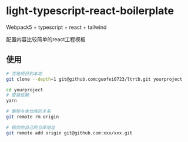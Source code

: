 # light-typescript-react-boilerplate

Webpack5 + typescript + react + tailwind

配置内容比较简单的react工程模板

## 使用

```bash
# 克隆项目到本地
git clone --depth=1 git@github.com:guofei0723/ltrtb.git yourproject

cd yourproject
# 安装依赖
yarn

# 删除与本仓库的关系
git remote rm origin

# 指向你自己的仓库地址
git remote add origin git@github.com:xxx/xxx.git
```